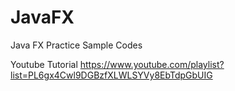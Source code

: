 # JavaFX
Java FX Practice Sample Codes

Youtube Tutorial https://www.youtube.com/playlist?list=PL6gx4Cwl9DGBzfXLWLSYVy8EbTdpGbUIG
